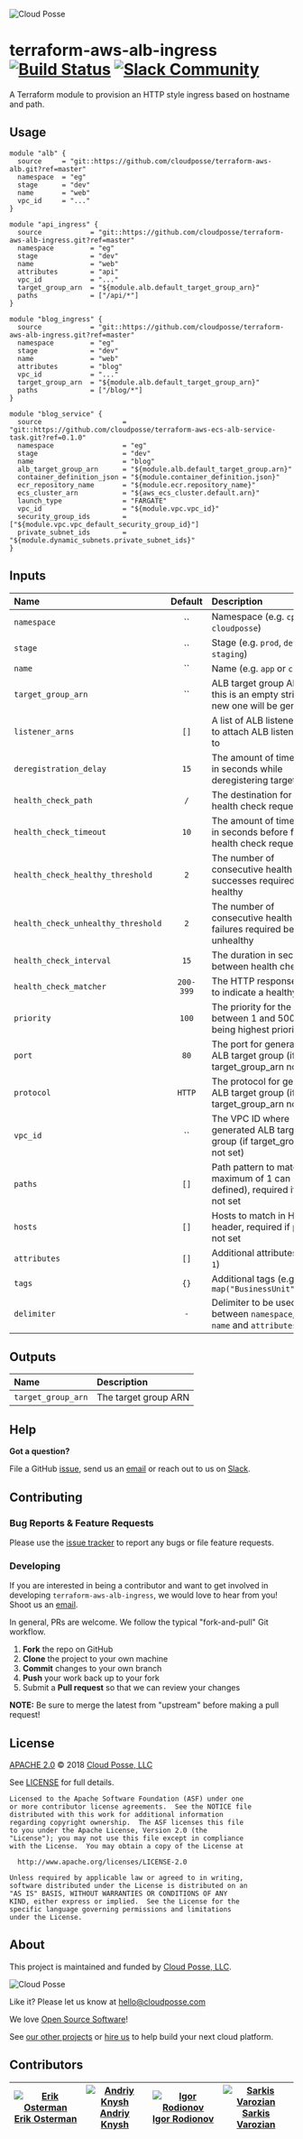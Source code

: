 ![Cloud Posse](https://cloudposse.com/logo-300x69.png)

# terraform-aws-alb-ingress [![Build Status](https://travis-ci.org/cloudposse/terraform-aws-alb-ingress.svg?branch=master)](https://travis-ci.org/cloudposse/terraform-aws-alb-ingress) [![Slack Community](https://slack.cloudposse.com/badge.svg)](https://slack.cloudposse.com)

A Terraform module to provision an HTTP style ingress based on hostname and path.

## Usage

```
module "alb" {
  source     = "git::https://github.com/cloudposse/terraform-aws-alb.git?ref=master"
  namespace  = "eg"
  stage      = "dev"
  name       = "web"
  vpc_id     = "..."
}

module "api_ingress" {
  source            = "git::https://github.com/cloudposse/terraform-aws-alb-ingress.git?ref=master"
  namespace         = "eg"
  stage             = "dev"
  name              = "web"
  attributes        = "api"
  vpc_id            = "..."
  target_group_arn  = "${module.alb.default_target_group_arn}"
  paths             = ["/api/*"]
}

module "blog_ingress" {
  source            = "git::https://github.com/cloudposse/terraform-aws-alb-ingress.git?ref=master"
  namespace         = "eg"
  stage             = "dev"
  name              = "web"
  attributes        = "blog"
  vpc_id            = "..."
  target_group_arn  = "${module.alb.default_target_group_arn}"
  paths             = ["/blog/*"]
}

module "blog_service" {
  source                    = "git::https://github.com/cloudposse/terraform-aws-ecs-alb-service-task.git?ref=0.1.0"
  namespace                 = "eg"
  stage                     = "dev"
  name                      = "blog"
  alb_target_group_arn      = "${module.alb.default_target_group.arn}"
  container_definition_json = "${module.container_definition.json}"
  ecr_repository_name       = "${module.ecr.repository_name}"
  ecs_cluster_arn           = "${aws_ecs_cluster.default.arn}"
  launch_type               = "FARGATE"
  vpc_id                    = "${module.vpc.vpc_id}"
  security_group_ids        = ["${module.vpc.vpc_default_security_group_id}"]
  private_subnet_ids        = "${module.dynamic_subnets.private_subnet_ids}"
}
```

## Inputs

| Name                               |    Default      | Description                                                                      | Required |
|:-----------------------------------|:---------------:|:---------------------------------------------------------------------------------|:--------:|
| `namespace`                        |      ``         | Namespace (e.g. `cp` or `cloudposse`)                                            |   Yes    |
| `stage`                            |      ``         | Stage (e.g. `prod`, `dev`, `staging`)                                            |   Yes    |
| `name`                             |      ``         | Name  (e.g. `app` or `cluster`)                                                  |   Yes    |
| `target_group_arn`                 |      ``         | ALB target group ARN, if this is an empty string a new one will be generated     |    No    |
| `listener_arns`                    |     `[]`        | A list of ALB listener ARNs to attach ALB listener rule to                       |    No    |
| `deregistration_delay`             |     `15`        | The amount of time to wait in seconds while deregistering target                 |    No    |
| `health_check_path`                |     `/`         | The destination for the health check request                                     |    No    |
| `health_check_timeout`             |     `10`        | The amount of time to wait in seconds before failing a health check request      |    No    |
| `health_check_healthy_threshold`   |     `2`         | The number of consecutive health checks successes required before healthy        |    No    |
| `health_check_unhealthy_threshold` |     `2`         | The number of consecutive health check failures required before unhealthy        |    No    |
| `health_check_interval`            |     `15`        | The duration in seconds in between health checks                                 |    No    |
| `health_check_matcher`             |   `200-399`     | The HTTP response codes to indicate a healthy check                              |    No    |
| `priority`                         |     `100`       | The priority for the rule between 1 and 50000 (1 being highest priority)         |    No    |
| `port`                             |     `80`        | The port for generated ALB target group (if target_group_arn not set)            |    No    |
| `protocol`                         |    `HTTP`       | The protocol for generated ALB target group (if target_group_arn not set)        |    No    |
| `vpc_id`                           |      ``         | The VPC ID where generated ALB target group (if target_group_arn not set)        |    No    |
| `paths`                            |     `[]`        | Path pattern to match (a maximum of 1 can be defined), required if hosts not set |    No    |
| `hosts`                            |     `[]`        | Hosts to match in Hosts header, required if paths not set                        |    No    |
| `attributes`                       |     `[]`        | Additional attributes (e.g. `1`)                                                 |    No    |
| `tags`                             |     `{}`        | Additional tags  (e.g. `map("BusinessUnit","XYZ")`                               |    No    |
| `delimiter`                        |     `-`         | Delimiter to be used between `namespace`, `stage`, `name` and `attributes`       |    No    |



## Outputs

| Name                            | Description                                                     |
|:--------------------------------|:----------------------------------------------------------------|
| `target_group_arn`              | The target group ARN                                            |


## Help

**Got a question?**

File a GitHub [issue](https://github.com/cloudposse/terraform-aws-alb-ingress/issues), send us an [email](mailto:hello@cloudposse.com) or reach out to us on [Slack](https://slack.cloudposse.com).

## Contributing

### Bug Reports & Feature Requests

Please use the [issue tracker](https://github.com/cloudposse/terraform-aws-alb-ingress/issues) to report any bugs or file feature requests.

### Developing

If you are interested in being a contributor and want to get involved in developing `terraform-aws-alb-ingress`, we would love to hear from you! Shoot us an [email](mailto:hello@cloudposse.com).

In general, PRs are welcome. We follow the typical "fork-and-pull" Git workflow.

 1. **Fork** the repo on GitHub
 2. **Clone** the project to your own machine
 3. **Commit** changes to your own branch
 4. **Push** your work back up to your fork
 5. Submit a **Pull request** so that we can review your changes

**NOTE:** Be sure to merge the latest from "upstream" before making a pull request!

## License

[APACHE 2.0](LICENSE) © 2018 [Cloud Posse, LLC](https://cloudposse.com)

See [LICENSE](LICENSE) for full details.

    Licensed to the Apache Software Foundation (ASF) under one
    or more contributor license agreements.  See the NOTICE file
    distributed with this work for additional information
    regarding copyright ownership.  The ASF licenses this file
    to you under the Apache License, Version 2.0 (the
    "License"); you may not use this file except in compliance
    with the License.  You may obtain a copy of the License at

      http://www.apache.org/licenses/LICENSE-2.0

    Unless required by applicable law or agreed to in writing,
    software distributed under the License is distributed on an
    "AS IS" BASIS, WITHOUT WARRANTIES OR CONDITIONS OF ANY
    KIND, either express or implied.  See the License for the
    specific language governing permissions and limitations
    under the License.

## About

This project is maintained and funded by [Cloud Posse, LLC][website].

![Cloud Posse](https://cloudposse.com/logo-300x69.png)


Like it? Please let us know at <hello@cloudposse.com>

We love [Open Source Software](https://github.com/cloudposse/)!

See [our other projects][community]
or [hire us][hire] to help build your next cloud platform.

  [website]: https://cloudposse.com/
  [community]: https://github.com/cloudposse/
  [hire]: https://cloudposse.com/contact/


## Contributors

| [![Erik Osterman][erik_img]][erik_web]<br/>[Erik Osterman][erik_web] | [![Andriy Knysh][andriy_img]][andriy_web]<br/>[Andriy Knysh][andriy_web] |[![Igor Rodionov][igor_img]][igor_web]<br/>[Igor Rodionov][igor_img]|[![Sarkis Varozian][sarkis_img]][sarkis_web]<br/>[Sarkis Varozian][sarkis_web] |
|-------------------------------------------------------|------------------------------------------------------------------|------------------------------------------------------------------|------------------------------------------------------------------|

[erik_img]: http://s.gravatar.com/avatar/88c480d4f73b813904e00a5695a454cb?s=144
[erik_web]: https://github.com/osterman/
[andriy_img]: https://avatars0.githubusercontent.com/u/7356997?v=4&u=ed9ce1c9151d552d985bdf5546772e14ef7ab617&s=144
[andriy_web]: https://github.com/aknysh/
[igor_img]: http://s.gravatar.com/avatar/bc70834d32ed4517568a1feb0b9be7e2?s=144
[igor_web]: https://github.com/goruha/
[sarkis_img]: https://avatars3.githubusercontent.com/u/42673?s=144&v=4
[sarkis_web]: https://github.com/sarkis/